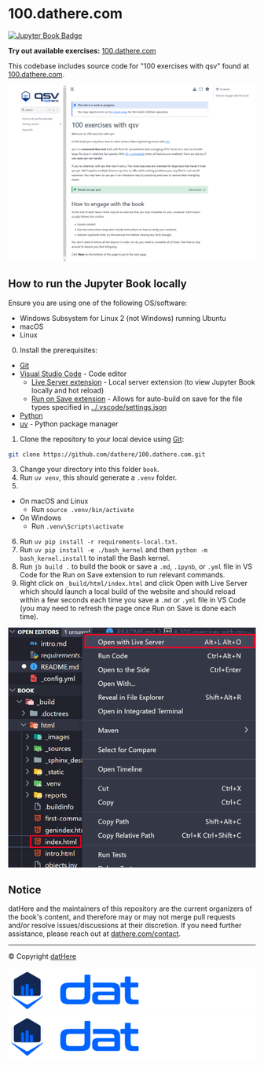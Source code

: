 # 100.dathere.com

[![Jupyter Book Badge](https://jupyterbook.org/badge.svg)](https://100.dathere.com)

**Try out available exercises:** [100.dathere.com](https://100.dathere.com)

This codebase includes source code for "100 exercises with qsv" found at [100.dathere.com](https://100.dathere.com).

![100.dathere.com preview](media/100.dathere.com-preview.png)

## How to run the Jupyter Book locally

Ensure you are using one of the following OS/software:

-   Windows Subsystem for Linux 2 (not Windows) running Ubuntu
-   macOS
-   Linux

0. Install the prerequisites:

-   [Git](https://git-scm.com/)
-   [Visual Studio Code](https://code.visualstudio.com/) - Code editor
    -   [Live Server extension](https://marketplace.visualstudio.com/items?itemName=ritwickdey.LiveServer) - Local server extension (to view Jupyter Book locally and hot reload)
    -   [Run on Save extension](https://marketplace.visualstudio.com/items?itemName=emeraldwalk.RunOnSave) - Allows for auto-build on save for the file types specified in [../.vscode/settings.json](../.vscode/settings.json)
-   [Python](https://python.org/)
-   [uv](https://github.com/astral-sh/uv) - Python package manager

1. Clone the repository to your local device using [Git](https://git-scm.com/):

```bash
git clone https://github.com/dathere/100.dathere.com.git
```

3. Change your directory into this folder `book`.
4. Run `uv venv`, this should generate a `.venv` folder.
5.

-   On macOS and Linux
    -   Run `source .venv/bin/activate`
-   On Windows
    -   Run `.venv\Scripts\activate`

6. Run `uv pip install -r requirements-local.txt`.
7. Run `uv pip install -e ./bash_kernel` and then `python -m bash_kernel.install` to install the Bash kernel.
8. Run `jb build .` to build the book or save a `.md`, `.ipynb`, or `.yml` file in VS Code for the Run on Save extension to run relevant commands.
9. Right click on `_build/html/index.html` and click Open with Live Server which should launch a local build of the website and should reload within a few seconds each time you save a `.md` or `.yml` file in VS Code (you may need to refresh the page once Run on Save is done each time).

![Live Server extension example](media/live-server-example.png)

## Notice

datHere and the maintainers of this repository are the current organizers of the book's content, and therefore may or may not merge pull requests and/or resolve issues/discussions at their discretion. If you need further assistance, please reach out at [dathere.com/contact](https://dathere.com/contact).

---

© Copyright [datHere](https://dathere.com)

![datHere logo dark](media/datHere-logo.png#gh-dark-mode-only)
![datHere logo light](media/datHere-logo.png#gh-light-mode-only)
